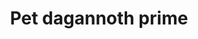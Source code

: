 ---
layout: item
title: Pet dagannoth prime
item-id: 12644
datatable: true
id: 12644
name: "Pet dagannoth prime"
members: true
lowalch: 0
highalch: 0
examine: "Has the same temper as its father."
monsters:
  - id: 2266
    name: "Dagannoth Prime"
    members: true
    combat_level: 303
    wiki_url: "https://oldschool.runescape.wiki/w/Dagannoth_Prime"
    drops:
      - quantity: "1"
        rarity: 0.0002
        drop_requirements: null
---